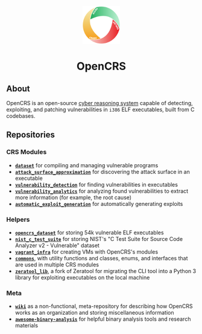 <center>
    <img width="100" src="https://raw.githubusercontent.com/CyberReasoningSystem/wiki/main/logo/export.png"/>
    <h1>OpenCRS</h1>
</center>

## About

OpenCRS is an open-source [cyber reasoning system](https://www.trailofbits.com/services/published-research/cyber-reasoning-system-crs) capable of detecting, exploiting, and patching vulnerabilities in `i386` ELF executables, built from C codebases.

## Repositories

### CRS Modules

- **[`dataset`](https://github.com/CyberReasoningSystem/dataset)** for compiling and managing vulnerable programs
- **[`attack_surface_approximation`](https://github.com/CyberReasoningSystem/attack_surface_approximation)** for discovering the attack surface in an executable
- **[`vulnerability_detection`](https://github.com/CyberReasoningSystem/vulnerability_detection)** for finding vulnerabilities in executables
- **[`vulnerability_analytics`](https://github.com/CyberReasoningSystem/vulnerability_analytics)** for analyzing found vulnerabilities to extract more information (for example, the root cause)
- **[`automatic_exploit_generation`](https://github.com/CyberReasoningSystem/automatic_exploit_generation)** for automatically generating exploits

### Helpers

- **[`opencrs_dataset`](https://github.com/CyberReasoningSystem/opencrs_dataset)** for storing 54k vulnerable ELF executables
- **[`nist_c_test_suite`](https://github.com/CyberReasoningSystem/nist_c_test_suite)** for storing NIST's "C Test Suite for Source Code Analyzer v2 - Vulnerable" dataset
- **[`vagrant_infra`](https://github.com/CyberReasoningSystem/vagrant_infra)** for creating VMs with OpenCRS's modules
- **[`commons`](https://github.com/CyberReasoningSystem/commons)**, with utility functions and classes, enums, and interfaces that are used in multiple CRS modules
- **[`zeratool_lib`](https://github.com/CyberReasoningSystem/zeratool_lib)**, a fork of Zeratool for migrating the CLI tool into a Python 3 library for exploiting executables on the local machine

### Meta

- **[`wiki`](https://github.com/CyberReasoningSystem/wiki)** as a non-functional, meta-repository for describing how OpenCRS works as an organization and storing miscellaneous information
- **[`awesome-binary-analysis`](https://github.com/CyberReasoningSystem/awesome-binary-analysis)** for helpful binary analysis tools and research materials
